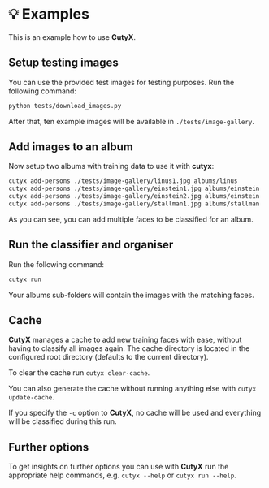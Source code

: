 # 💡 Examples

This is an example how to use **CutyX**.

## Setup testing images

You can use the provided test images for testing purposes. Run the following command:

```bash
python tests/download_images.py
```

After that, ten example images will be available in `./tests/image-gallery`.

## Add images to an album

Now setup two albums with training data to use it with **cutyx**:

```bash
cutyx add-persons ./tests/image-gallery/linus1.jpg albums/linus
cutyx add-persons ./tests/image-gallery/einstein1.jpg albums/einstein
cutyx add-persons ./tests/image-gallery/einstein2.jpg albums/einstein
cutyx add-persons ./tests/image-gallery/stallman1.jpg albums/stallman
```

As you can see, you can add multiple faces to be classified for an album.

## Run the classifier and organiser

Run the following command:

```bash
cutyx run
```

Your albums sub-folders will contain the images with the matching faces.

## Cache

**CutyX** manages a cache to add new training faces with ease, without having to classify all
images again. The cache directory is located in the configured root directory (defaults to the
current directory).

To clear the cache run `cutyx clear-cache`.

You can also generate the cache without running anything else with `cutyx update-cache`.

If you specify the `-c` option to **CutyX**, no cache will be used and everything will be classified
during this run.

## Further options

To get insights on further options you can use with **CutyX** run the appropriate help commands,
e.g. `cutyx --help` or `cutyx run --help`.
